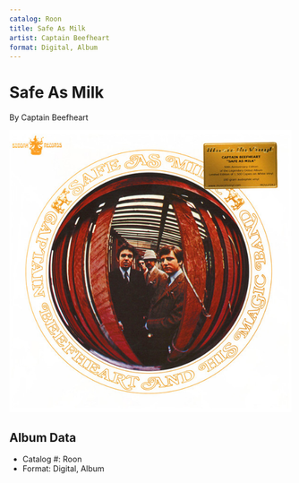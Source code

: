 ```yaml
---
catalog: Roon
title: Safe As Milk
artist: Captain Beefheart
format: Digital, Album
---
```


# Safe As Milk

By Captain Beefheart

![](../../assets/albumcovers/Captain_Beefheart-Safe_As_Milk.png)

## Album Data

- Catalog #: Roon
- Format: Digital, Album


